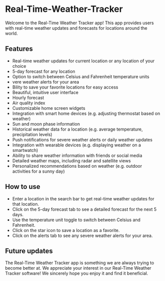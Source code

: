 # Real-Time-Weather-Tracker
Welcome to the Real-Time Weather Tracker app! This app provides users with real-time weather updates and forecasts for locations around the world.

## Features
* Real-time weather updates for current location or any location of your choice
* 5-day forecast for any location
* Option to switch between Celsius and Fahrenheit temperature units
* vere weather alerts for your area
* Bility to save your favorite locations for easy access
* Beautiful, intuitive user interface
* Hourly forecast
* Air quality index
* Customizable home screen widgets
* Integration with smart home devices (e.g. adjusting thermostat based on weather)
* Sun and moon phase information
* Historical weather data for a location (e.g. average temperature, precipitation levels)
* Push notifications for severe weather alerts or daily weather updates
* Integration with wearable devices (e.g. displaying weather on a smartwatch)
* Ability to share weather information with friends or social media
* Detailed weather maps, including radar and satellite views
* Personalized recommendations based on weather (e.g. outdoor activities for a sunny day)
## How to use
* Enter a location in the search bar to get real-time weather updates for that location.
* Click on the 5-day forecast tab to see a detailed forecast for the next 5 days.
* Use the temperature unit toggle to switch between Celsius and Fahrenheit.
* Click on the star icon to save a location as a favorite.
* Click on the alerts tab to see any severe weather alerts for your area.
## Future updates
The Real-Time Weather Tracker app is something we are always trying to become better at. We appreciate your interest in our Real-Time Weather Tracker software! We sincerely hope you enjoy it and find it beneficial.

